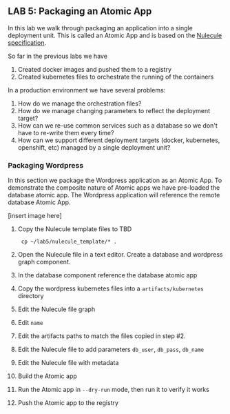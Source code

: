 ## LAB 5: Packaging an Atomic App

In this lab we walk through packaging an application into a single deployment unit. This is called an Atomic App and is based on the [Nulecule specification](https://github.com/projectatomic/nulecule/).

So far in the previous labs we have
1. Created docker images and pushed them to a registry
1. Created kubernetes files to orchestrate the running of the containers

In a production environment we have several problems:
1. How do we manage the orchestration files?
1. How do we manage changing parameters to reflect the deployment target?
1. How can we re-use common services such as a database so we don't have to re-write them every time?
1. How can we support different deployment targets (docker, kubernetes, openshift, etc) managed by a single deployment unit?

### Packaging Wordpress

In this section we package the Wordpress application as an Atomic App. To demonstrate the composite nature of Atomic apps we have pre-loaded the database atomic app. The Wordpress application will reference the remote database Atomic App.

[insert image here]

1. Copy the Nulecule template files to TBD

        cp ~/lab5/nulecule_template/* .

1. Open the Nulecule file in a text editor. Create a database and wordpress graph component.
1. In the database component reference the database atomic app
1. Copy the wordpress kubernetes files into a `artifacts/kubernetes` directory
1. Edit the Nulecule file graph
  1. Edit `name`
  1. Edit the artifacts paths to match the files copied in step #2.
1. Edit the Nulecule file to add parameters `db_user`, `db_pass`, `db_name`
1. Edit the Nulecule file with metadata
1. Build the Atomic app
1. Run the Atomic app in `--dry-run` mode, then run it to verify it works
1. Push the Atomic app to the registry

